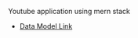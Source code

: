 Youtube application using mern stack

- [Data Model Link](https://app.eraser.io/workspace/YtPqZ1VogxGy1jzIDkzj)
